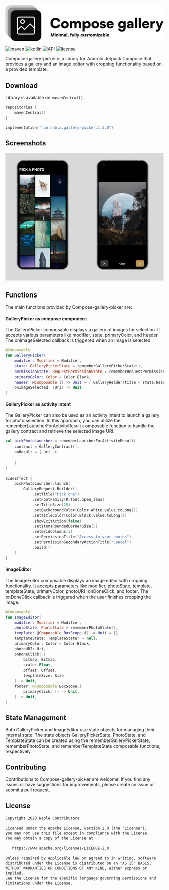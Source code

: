 ![Compose gallery picker](logo.svg)

<p align="start">
  <a href="https://central.sonatype.com/artifact/run.nabla/gallery-picker"><img alt="maven" src="https://img.shields.io/maven-central/v/run.nabla/gallery-picker"/></a>
  <a href="https://github.com/nabla-run/Compose-gallery-picker"><img alt="kotlin" src="https://img.shields.io/badge/Kotlin-100%25-brightgreen"/></a>
  <a href="https://developer.android.com/about/versions/nougat/android-7.0"><img alt="API" src="https://img.shields.io/badge/API-24%2B-brightgreen.svg?style=flat"/></a>
  <a href="https://github.com/nabla-run/Compose-gallery-picker/blob/main/LICENSE"><img alt="license" src="https://img.shields.io/github/license/nabla-run/Compose-gallery-picker"/></a>
</p>

Compose-gallery-picker is a library for Android Jetpack Compose that provides a gallery and an image
editor with cropping functionality based on a provided template.

## Download

Library is available on `mavenCentral()`.

```kotlin
repositories {
    mavenCentral()
}
```

```kotlin
implementation("run.nabla:gallery-picker:1.3.0")
```

## Screenshots

![Screenshot showing Image pciker and image editor screen](images/screenshot.png "Screenshot showing Image pciker and image editor screen")

## Functions

The main functions provided by Compose-gallery-picker are:

#### GalleryPicker as compose component

The GalleryPicker composable displays a gallery of images for selection. It accepts various
parameters like modifier, state, primaryColor, and header. The onImageSelected callback is triggered
when an image is selected.

```kotlin
@Composable
fun GalleryPicker(
    modifier: Modifier = Modifier,
    state: GalleryPickerState = rememberGalleryPickerState(),
    permissionState: RequestPermissionState = rememberRequestPermissionState(),
    primaryColor: Color = Color.Black,
    header: @Composable () -> Unit = { GalleryHeader(title = state.headerTitle) },
    onImageSelected: (Uri) -> Unit
)
```

#### GalleryPicker as activity intent

The GalleryPicker can also be used as an activity intent to launch a gallery for photo selection. In
this approach, you can utilize the rememberLauncherForActivityResult composable function to handle
the gallery contract and retrieve the selected image URI.

```kotlin
val pickPhotoLauncher = rememberLauncherForActivityResult(
    contract = GalleryContract(),
    onResult = { uri ->

    }
)

SideEffect {
    pickPhotoLauncher.launch(
        GalleryRequest.Builder()
            .setTitle("Pick one")
            .setFontFamily(R.font.open_sans)
            .setTitleSize(25)
            .setBackgroundColor(Color.White.value.toLong())
            .setTitleColor(Color.Black.value.toLong())
            .showExitAction(false)
            .setItemsRoundedCornerSize(5)
            .setGridColumns(3)
            .setPermissionTitle("Access to your photos")
            .setPermissionSecondaryActionTitle("Cancel")
            .build()
    )
}
```

#### ImageEditor

The ImageEditor composable displays an image editor with cropping functionality. It accepts
parameters like modifier, photoState, template, templateState, primaryColor, photoURI, onDoneClick,
and footer. The onDoneClick callback is triggered when the user finishes cropping the image.

```kotlin
@Composable
fun ImageEditor(
    modifier: Modifier = Modifier,
    photoState: PhotoState = rememberPhotoState(),
    template: @Composable BoxScope.() -> Unit = {},
    templateState: TemplateState? = null,
    primaryColor: Color = Color.Black,
    photoURI: Uri,
    onDoneClick: (
        bitmap: Bitmap,
        scale: Float,
        offset: Offset,
        templateSize: Size
    ) -> Unit,
    footer: @Composable BoxScope.(
        primaryClick: () -> Unit,
    ) -> Unit,
)
```

## State Management

Both GalleryPicker and ImageEditor use state objects for managing their internal state. The state
objects GalleryPickerState, PhotoState, and TemplateState can be created using the
rememberGalleryPickerState, rememberPhotoState, and rememberTemplateState composable functions,
respectively.

## Contributing

Contributions to Compose-gallery-picker are welcome! If you find any issues or have suggestions for
improvements, please create an issue or submit a pull request.

## License

    Copyright 2023 Nable Contributors

    Licensed under the Apache License, Version 2.0 (the "License");
    you may not use this file except in compliance with the License.
    You may obtain a copy of the License at

       https://www.apache.org/licenses/LICENSE-2.0

    Unless required by applicable law or agreed to in writing, software
    distributed under the License is distributed on an "AS IS" BASIS,
    WITHOUT WARRANTIES OR CONDITIONS OF ANY KIND, either express or implied.
    See the License for the specific language governing permissions and
    limitations under the License.